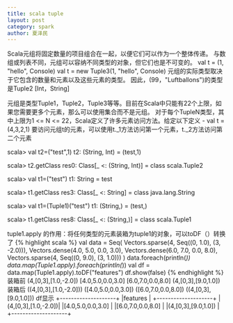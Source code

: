 ```yaml
---
title: scala tuple
layout: post
category: spark
author: 夏泽民
---
```

<!-- more -->
<div>
Scala元组将固定数量的项目组合在一起，以便它们可以作为一个整体传递。 与数组或列表不同，元组可以容纳不同类型的对象，但它们也是不可变的。
val t = (1, "hello", Console)
val t = new Tuple3(1, "hello", Console)
元组的实际类型取决于它包含的数量和元素以及这些元素的类型。 因此，(99，"Luftballons")的类型是Tuple2 [Int，String]

元组是类型Tuple1，Tuple2，Tuple3等等。目前在Scala中只能有22个上限，如果您需要更多个元素，那么可以使用集合而不是元组。 对于每个TupleN类型，其中上限为1 <= N <= 22，Scala定义了许多元素访问方法。给定以下定义 -
val t = (4,3,2,1)
要访问元组t的元素，可以使用t._1方法访问第一个元素，t._2方法访问第二个元素

scala>  val t2=("test",1)
t2: (String, Int) = (test,1)

scala> t2.getClass
res0: Class[_ <: (String, Int)] = class scala.Tuple2

scala> val t1=("test")
t1: String = test

scala> t1.getClass
res3: Class[_ <: String] = class java.lang.String

scala> val t1=(Tuple1)("test")
t1: (String,) = (test,)

scala> t1.getClass
res8: Class[_ <: (String,)] = class scala.Tuple1

tuple1.apply 的作用：将任何类型的元素装箱为tuple1的对象，可以toDF（）转换了
{% highlight scala %}
 val data = Seq(
      Vectors.sparse(4, Seq((0, 1.0), (3, -2.0))),
      Vectors.dense(4.0, 5.0, 0.0, 3.0),
      Vectors.dense(6.0, 7.0, 0.0, 8.0),
      Vectors.sparse(4, Seq((0, 9.0), (3, 1.0)))
    )
    data.foreach(println(_))
    data.map(Tuple1.apply).foreach(println(_))
    val df = data.map(Tuple1.apply).toDF("features")
    df.show(false)
{% endhighlight %}  
装箱前
(4,[0,3],[1.0,-2.0])
[4.0,5.0,0.0,3.0]
[6.0,7.0,0.0,8.0]
(4,[0,3],[9.0,1.0])
装箱后
((4,[0,3],[1.0,-2.0]))
([4.0,5.0,0.0,3.0])
([6.0,7.0,0.0,8.0])
((4,[0,3],[9.0,1.0]))
df显示
+--------------------+
|features            |
+--------------------+
|(4,[0,3],[1.0,-2.0])|
|[4.0,5.0,0.0,3.0]   |
|[6.0,7.0,0.0,8.0]   |
|(4,[0,3],[9.0,1.0]) |
+--------------------+
</div>
